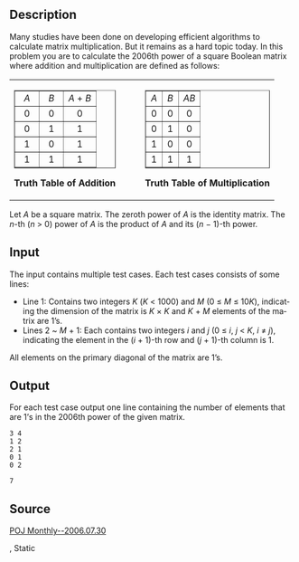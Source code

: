 <h2>Description</h2><p>Many studies have been done on developing efficient algorithms to calculate matrix multiplication. But it remains as a hard topic today. In this problem you are to calculate the 2006th power of a square Boolean matrix where addition and multiplication are defined as follows:</p><div align="center"><table border="0"><tbody><tr><td><div align="center"><table border="1" width="170"><tbody><tr><td align="center" width="30%"><i>A</i></td><td align="center" width="30%"><i>B</i></td><td align="center" width="40%"><i>A</i> + <i>B</i></td></tr><tr><td align="center" width="30%">0</td><td align="center" width="30%">0</td><td align="center" width="40%">0</td></tr><tr><td align="center" width="30%">0</td><td align="center" width="30%">1</td><td align="center" width="40%">1</td></tr><tr><td align="center" width="30%">1</td><td align="center" width="30%">0</td><td align="center" width="40%">1</td></tr><tr><td align="center" width="30%">1</td><td align="center" width="30%">1</td><td align="center" width="40%">1</td></tr></tbody></table><p align="center"><b>Truth Table of Addition</b></p></div></td><td width="20"></td><td><div align="center"><table border="1" width="170"><tbody><tr><td align="center" width="30%"><i>A</i></td><td align="center" width="30%"><i>B</i></td><td align="center" width="40%"><i>AB</i></td></tr><tr><td align="center" width="30%">0</td><td align="center" width="30%">0</td><td align="center" width="40%">0</td></tr><tr><td align="center" width="30%">0</td><td align="center" width="30%">1</td><td align="center" width="40%">0</td></tr><tr><td align="center" width="30%">1</td><td align="center" width="30%">0</td><td align="center" width="40%">0</td></tr><tr><td align="center" width="30%">1</td><td align="center" width="30%">1</td><td align="center" width="40%">1</td></tr></tbody></table><p align="center"><b>Truth Table of Multiplication</b></p></div></td></tr></tbody></table></div><p>Let <i>A</i> be a square matrix. The zeroth power of <i>A</i> is the identity matrix. The <i>n</i>-th (<i>n</i> &gt; 0) power of <i>A</i> is the product of <i>A</i> and its (<i>n</i> <span lang="en-us">−</span> 1)-th power.</p><h2>Input</h2><p>The input contains multiple test cases. Each test cases consists of some lines:</p><ul><li>Line 1: Contains two integers <i>K</i> (<i>K</i> &lt; 1000) and <i>M</i> (0 <span lang="en-us">≤ <i>M</i> ≤ 10<i>K</i>), indicating the dimension of the matrix is <i>K</i> × <i>K</i> and <i>K</i> + <i>M</i> elements of the matrix are 1’s.</span></li><li>Lines 2 ~ <i>M</i> + 1: Each contains two integers <i>i</i> and <i>j</i> (0 ≤ <i>i</i>, <i>j</i> &lt; <i>K</i>, <i>i</i> ≠ <i>j</i>), indicating the element in the (<i>i</i> + 1)-th row and (<i>j</i> + 1)-th column is 1.</li></ul><p>All elements on the primary diagonal of the matrix are 1’s.</p><h2>Output</h2><p>For each test case output one line containing the number of elements that are 1<span lang="en-us">’</span>s in the 2006th power of the given matrix.</p><pre><code class="language-input1">3 4
1 2
2 1
0 1
0 2</code></pre><pre><code class="language-output1">7</code></pre><h2>Source</h2><a href="searchproblem?field=source&amp;key=POJ+Monthly--2006.07.30">POJ Monthly--2006.07.30</a><p>, Static</p>